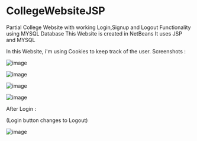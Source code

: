# CollegeWebsiteJSP
Partial College Website with working Login,Signup and Logout Functionality using MYSQL Database
This Website is created in NetBeans 
It uses JSP and MYSQL 


In this Website, i'm using Cookies to keep track of the user.
Screenshots : 

![image](https://github.com/unofficialmohit/CollegeWebsiteJSP/assets/123811704/9965f9cc-2f3b-4316-ad3e-e62e208ffac6)

![image](https://github.com/unofficialmohit/CollegeWebsiteJSP/assets/123811704/6370fa82-23b0-4b2c-9a46-3c0e52c9317f)

![image](https://github.com/unofficialmohit/CollegeWebsiteJSP/assets/123811704/e90adac2-9d54-49d2-ac9f-800a5c45e172)

![image](https://github.com/unofficialmohit/CollegeWebsiteJSP/assets/123811704/351bd220-3dc7-4acf-b6b1-083b66e38256)


After Login :

(Login button changes to Logout)

![image](https://github.com/unofficialmohit/CollegeWebsiteJSP/assets/123811704/7604b0e2-bce9-4786-8040-299a40808e72)
